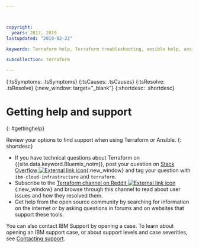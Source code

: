 ```yaml
---



copyright:
  years: 2017, 2019
lastupdated: "2019-02-22"

keywords: Terraform help, Terraform troubleshooting, ansible help, ansible troubleshooting

subcollection: terraform

---
```


{:tsSymptoms: .tsSymptoms} 
{:tsCauses: .tsCauses} 
{:tsResolve: .tsResolve} 
{:new_window: target="_blank"}
{:shortdesc: .shortdesc}

# Getting help and support 
{: #gettinghelp}

Review your options to find support when using Terraform or Ansible. 
{: shortdesc}

* If you have technical questions about Terraform on {{site.data.keyword.Bluemix_notm}}, post your question on [Stack Overflow ![External link icon](../icons/launch-glyph.svg "External link icon")](http://stackoverflow.com/search?q=ibm-cloud-infrastructure+terraform){:new_window} and tag your question with `ibm-cloud-infrastructure` and `terraform`.
* Subscribe to the [Terraform channel on Reddit ![External link icon](../icons/launch-glyph.svg "External link icon")](https://www.reddit.com/r/Terraform/){:new_window} and browse through this channel to read about user issues and how they resolved them. 
* Get help from the open source community by searching for information on the internet or by asking questions in forums and on websites that support these tools.

You can also contact IBM Support by opening a case. To learn about opening an IBM support case, or about support levels and case severities, see [Contacting support](/docs/get-support?topic=get-support-getting-customer-support#getting-customer-support). 

